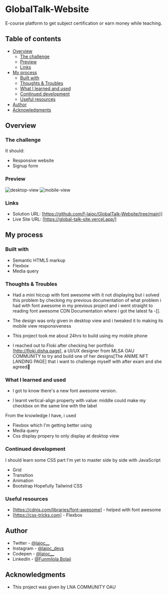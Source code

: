 # GlobalTalk-Website
E-course platform to get subject certification or earn money while teaching.

## Table of contents

- [Overview](#overview)
  - [The challenge](#the-challenge)
  - [Preview](#preview)
  - [Links](#links)
- [My process](#my-process)
  - [Built with](#built-with)
  - [Thoughts & Troubles](#thoughts-&-troubles)
  - [What I learned and used](#what-i-learned-and-used)
  - [Continued development](#continued-development)
  - [Useful resources](#useful-resources)
- [Author](#author)
- [Acknowledgments](#acknowledgments)

## Overview

### The challenge

It should:

- Responsive website
- Signup form

### Preview 
![desktop-view](https://github.com/f-lajoc/GlobalTalk-Website/assets/104025961/53cdae1d-a3d1-49a8-bd59-5266d72a1a9e)
![mobile-view](https://github.com/f-lajoc/GlobalTalk-Website/assets/104025961/20571b54-321f-4844-b5e0-4a5c9d541a34)



### Links

- Solution URL: [https://github.com/f-lajoc/GlobalTalk-Website/tree/main)] 
- Live Site URL: [https://global-talk-site.vercel.app/]

## My process

### Built with

- Semantic HTML5 markup
- Flexbox
- Media query

### Thoughts & Troubles

- Had a mini hiccup with font awesome with it not displaying but i solved this problem by checking my previous documentation of what problem i had with font awesome in my previous project and i went straight to reading font awesome CDN Documentation where i got the latest fa -[<link rel="stylesheet" href="https://cdnjs.cloudflare.com/ajax/libs/font-awesome/6.4.0/css/all.min.css" integrity="sha512-iecdLmaskl7CVkqkXNQ/ZH/XLlvWZOJyj7Yy7tcenmpD1ypASozpmT/E0iPtmFIB46ZmdtAc9eNBvH0H/ZpiBw==" crossorigin="anonymous" referrerpolicy="no-referrer" />].

- The design was only given in desktop view and i tweaked it to making its mobile view responsiveness 

- This project took me about 24hrs to build using my mobile phone

- I reached out to Floki after checking her portfolio [http://floki.disha.page], a UI/UX designer from MLSA OAU COMMUNITY to try and build one of her designs[The ANIME NFT LANDING PAGE] that i want to challenge myself with after exam and she agreed🤸

### What I learned and used

- I got to know there's a new font awesome version.

- I learnt vertical-align property with value: middle could make my checkbox on the same line with the label

From the knowledge I have, i used

- Flexbox which I'm getting better using
- Media query
- Css display propery to only display at desktop view 

### Continued development

I should learn some CSS part I'm yet to master side by side with JavaScript 
- Grid
- Transition
- Animation
- Bootstrap 
Hopefully Tailwind CSS

### Useful resources
- [https://cdnjs.com/libraries/font-awesome] -
 helped with font awesome
- [https://css-tricks.com] - Flexbox

## Author

- Twitter - [@lajoc__](https://www.twitter.com/lajoc__)
- Instagram - [@lajoc_devs](https://www.instagram.com/lajoc_devs)
- Codepen - [@lajoc__](https://codepen.io/lajoc__/pen/bGvYWjR)
- LinkedIn - [@Funmilola Bolaji](https://www.linkedin.com/in/funmilola-b-b4044b13b)
## Acknowledgments
- This project was given by LNA COMMUNITY OAU



